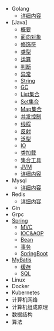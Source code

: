 * Golang
  * [详细内容](./Golang/golang.md)
* [Java]
  * [概要](./Java/概要.md)
  * [面向对象](./Java/面向对象.md)
  * [修饰符](./Java/修饰符.md)
  * [类型](./Java/类型&引用.md)
  * [运算](./Java/运算.md)
  * [判断](./Java/判断.md)
  * [异常](./Java/异常.md)
  * [String](./Java/String.md)
  * [GC](./Java/GC.md)
  * [List集合](./Java/List集合.md)
  * [Set集合](./Java/Set集合.md)
  * [Map集合](./Java/Map集合.md)
  * [并发控制](./Java/并发控制.md)
  * [线程](./Java/线程.md)
  * [反射](./Java/反射.md)
  * [泛型](./Java/泛型.md)
  * [IO](./Java/IO.md)
  * [类加载](./Java/类加载.md)
  * [集合工具](./Java/集合工具.md)
  * [JVM](./Java/JVM.md)
  * [详细内容](./Java/java.md)
* Mysql
  * [详细内容](./Mysql/mysql.md)
* Redis
  * [详细内容](./Redis/redis.md)
* Gin
* Grpc
* [Spring](./Spring/概要.md)
  * [MVC](./Spring/MVC.md)
  * [IOC&AOP](./Spring/IOC&AOP.md)
  * [Bean](./Spring/Bean.md)
  * [事务](./Spring/事务.md)
  * [SpringBoot](./Spring/SpringBoot.md)
* [MyBatis](./MyBatis/概要.md)
  * [缓存](./MyBatis/缓存.md)
  * [SQL](./MyBatis/SQL.md)
* Linux
* Docker
* Kubernetes
* 计算机网络
* 计算机组成原理
* 数据结构
* 算法